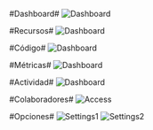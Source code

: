 #Dashboard#
![Dashboard](http://fotos.subefotos.com/a092aacca3be768c958cf830d6587f9bo.png)

#Recursos#
![Dashboard](http://fotos.subefotos.com/8997f30c673eb261b0140931dbd893b9o.png)

#Código#
![Dashboard](http://fotos.subefotos.com/8096a5ec9ac9d13879b613821766094ao.png)

#Métricas#
![Dashboard](http://fotos.subefotos.com/6c121f27ec996a24842d0f1b7f872ef9o.png)

#Actividad#
![Dashboard](http://fotos.subefotos.com/a398fc729e0bb0e3789e0813ff1fff4fo.png)

#Colaboradores#
![Access](http://fotos.subefotos.com/24e83db2f29ab878ec274fd719536533o.png)

#Opciones#
![Settings1](http://fotos.subefotos.com/0ce37b33bcb50e55d6435f78c6b1ddf6o.png)
![Settings2](http://fotos.subefotos.com/05e21ee83a0def0019cf26e9d1b87baco.png)
